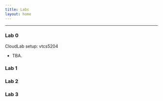 ```yaml
---
title: Labs
layout: home
---
```


----

### Lab 0 

CloudLab setup: vtcs5204

- TBA.

### Lab 1


### Lab 2


### Lab 3
